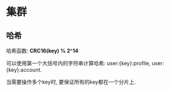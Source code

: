 # 集群

## 哈希

哈希函数: **CRC16(key) % 2^14**

可以使用第一个大括号内的字符串计算哈希: user:{key}:profile, user:{key}:account.

当需要操作多个key时, 要保证所有的key都在一个分片上.
